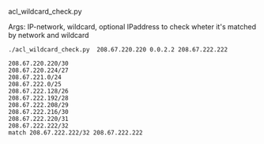 acl_wildcard_check.py 

Args: IP-network, wildcard, optional IPaddress to check wheter it's matched by network and wildcard

`./acl_wildcard_check.py  208.67.220.220 0.0.2.2 208.67.222.222`

```
208.67.220.220/30
208.67.220.224/27
208.67.221.0/24
208.67.222.0/25
208.67.222.128/26
208.67.222.192/28
208.67.222.208/29
208.67.222.216/30
208.67.222.220/31
208.67.222.222/32
match 208.67.222.222/32 208.67.222.222
```
 
